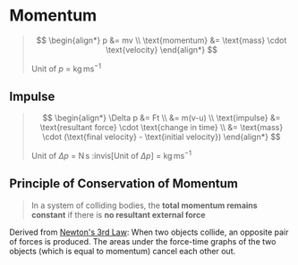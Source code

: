 # Momentum

> $$
> \begin{align*}
>   p &= mv \\
>   \text{momentum} &= \text{mass} \cdot \text{velocity}
> \end{align*}
> $$
> 
> Unit of $p$ = $\mathrm{kg\,ms^{-1}}$

## Impulse

> $$
> \begin{align*}
>   \Delta p &= Ft \\
>   &= m(v-u) \\
>   \text{impulse} &= \text{resultant force} \cdot \text{change in time} \\
>   &= \text{mass} \cdot (\text{final velocity} - \text{initial velocity})
> \end{align*}
> $$
>
> Unit of $\Delta p$ = $\mathrm{N\,s}$
> :invis[Unit of $\Delta p$] = $\mathrm{kg\,ms^{-1}}$

## Principle of Conservation of Momentum

> In a system of colliding bodies, the **total momentum remains constant** if there is **no resultant external force**

Derived from [Newton's 3rd Law](./newtons-laws.md#3rd-law):
When two objects collide, an opposite pair of forces is produced.
The areas under the force-time graphs of the two objects (which is equal to momentum) cancel each other out.
